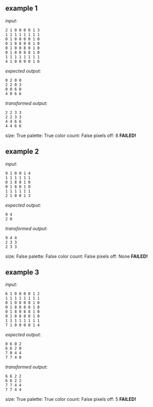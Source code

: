 
## example 1
*input:*
```
2 1 0 0 0 0 1 3
1 1 1 1 1 1 1 1
0 1 0 8 0 0 1 0
0 1 8 8 0 8 1 0
0 1 0 0 8 0 1 0
0 1 8 0 8 8 1 0
1 1 1 1 1 1 1 1
4 1 0 0 0 0 1 6
```
*expected output:*
```
0 2 0 0
2 2 0 3
0 0 6 0
4 0 6 6
```
*transformed output:*
```
2 2 3 3
2 2 3 3
4 4 6 6
4 4 6 6
```
size: True
palette: True
color count: False
pixels off: 8
**FAILED!**

## example 2
*input:*
```
9 1 0 0 1 4
1 1 1 1 1 1
0 1 8 8 1 0
0 1 8 0 1 0
1 1 1 1 1 1
2 1 0 0 1 3
```
*expected output:*
```
9 4
2 0
```
*transformed output:*
```
9 4 4
2 3 3
2 3 3
```
size: False
palette: False
color count: False
pixels off: None
**FAILED!**

## example 3
*input:*
```
6 1 0 0 0 0 1 2
1 1 1 1 1 1 1 1
0 1 0 8 0 8 1 0
0 1 8 8 8 0 1 0
0 1 8 0 8 8 1 0
0 1 8 8 8 0 1 0
1 1 1 1 1 1 1 1
7 1 0 0 0 0 1 4
```
*expected output:*
```
0 6 0 2
6 6 2 0
7 0 4 4
7 7 4 0
```
*transformed output:*
```
6 6 2 2
6 6 2 2
7 7 4 4
7 7 4 4
```
size: True
palette: True
color count: False
pixels off: 5
**FAILED!**
